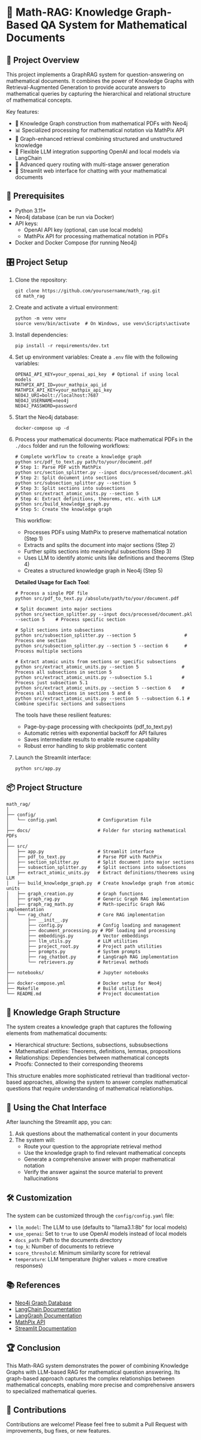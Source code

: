 # 🧮 Math-RAG: Knowledge Graph-Based QA System for Mathematical Documents

## 🧭 Project Overview

This project implements a GraphRAG system for question-answering on mathematical documents. It combines the power of Knowledge Graphs with Retrieval-Augmented Generation to provide accurate answers to mathematical queries by capturing the hierarchical and relational structure of mathematical concepts.

Key features:
- 🧠 Knowledge Graph construction from mathematical PDFs with Neo4j
- 📊 Specialized processing for mathematical notation via MathPix API
- 🔄 Graph-enhanced retrieval combining structured and unstructured knowledge
- 🤖 Flexible LLM integration supporting OpenAI and local models via LangChain
- 🎯 Advanced query routing with multi-stage answer generation
- 📱 Streamlit web interface for chatting with your mathematical documents

## 🚧 Prerequisites

- Python 3.11+
- Neo4j database (can be run via Docker)
- API keys:
  - OpenAI API key (optional, can use local models)
  - MathPix API for processing mathematical notation in PDFs
- Docker and Docker Compose (for running Neo4j)

## 🎛 Project Setup

1. Clone the repository:
   ```
   git clone https://github.com/yourusername/math_rag.git
   cd math_rag
   ```

2. Create and activate a virtual environment:
   ```
   python -m venv venv
   source venv/bin/activate  # On Windows, use venv\Scripts\activate
   ```

3. Install dependencies:
   ```
   pip install -r requirements/dev.txt
   ```

4. Set up environment variables:
   Create a `.env` file with the following variables:
   ```
   OPENAI_API_KEY=your_openai_api_key  # Optional if using local models
   MATHPIX_API_ID=your_mathpix_api_id
   MATHPIX_API_KEY=your_mathpix_api_key
   NEO4J_URI=bolt://localhost:7687
   NEO4J_USERNAME=neo4j
   NEO4J_PASSWORD=password
   ```

5. Start the Neo4j database:
   ```
   docker-compose up -d
   ```

6. Process your mathematical documents:
   Place mathematical PDFs in the `./docs` folder and run the following workflows:

   ```
   # Complete workflow to create a knowledge graph
   python src/pdf_to_text.py path/to/your/document.pdf                 # Step 1: Parse PDF with MathPix
   python src/section_splitter.py --input docs/processed/document.pkl  # Step 2: Split document into sections
   python src/subsection_splitter.py --section 5                       # Step 3: Split sections into subsections
   python src/extract_atomic_units.py --section 5                      # Step 4: Extract definitions, theorems, etc. with LLM
   python src/build_knowledge_graph.py                                 # Step 5: Create the knowledge graph
   ```

   This workflow:
   - Processes PDFs using MathPix to preserve mathematical notation (Step 1)
   - Extracts and splits the document into major sections (Step 2)
   - Further splits sections into meaningful subsections (Step 3)
   - Uses LLM to identify atomic units like definitions and theorems (Step 4)
   - Creates a structured knowledge graph in Neo4j (Step 5)

   **Detailed Usage for Each Tool**:
   ```
   # Process a single PDF file
   python src/pdf_to_text.py /absolute/path/to/your/document.pdf

   # Split document into major sections
   python src/section_splitter.py --input docs/processed/document.pkl --section 5    # Process specific section

   # Split sections into subsections
   python src/subsection_splitter.py --section 5                  # Process one section
   python src/subsection_splitter.py --section 5 --section 6      # Process multiple sections

   # Extract atomic units from sections or specific subsections
   python src/extract_atomic_units.py --section 5                # Process all subsections in section 5
   python src/extract_atomic_units.py --subsection 5.1           # Process just subsection 5.1
   python src/extract_atomic_units.py --section 5 --section 6    # Process all subsections in sections 5 and 6
   python src/extract_atomic_units.py --section 5 --subsection 6.1 # Combine specific sections and subsections
   ```

   The tools have these resilient features:
   - Page-by-page processing with checkpoints (pdf_to_text.py)
   - Automatic retries with exponential backoff for API failures
   - Saves intermediate results to enable resume capability
   - Robust error handling to skip problematic content

7. Launch the Streamlit interface:
   ```
   python src/app.py
   ```

## 📦 Project Structure
```
math_rag/
│
├── config/
│   └── config.yaml               # Configuration file
│
├── docs/                         # Folder for storing mathematical PDFs
│
├── src/
│   ├── app.py                    # Streamlit interface
│   ├── pdf_to_text.py            # Parse PDF with MathPix
│   ├── section_splitter.py       # Split document into major sections
│   ├── subsection_splitter.py    # Split sections into subsections
│   ├── extract_atomic_units.py   # Extract definitions/theorems using LLM
│   ├── build_knowledge_graph.py  # Create knowledge graph from atomic units
│   ├── graph_creation.py         # Graph functions
│   ├── graph_rag.py              # Generic Graph RAG implementation
│   ├── graph_rag_math.py         # Math-specific Graph RAG implementation
│   └── rag_chat/                 # Core RAG implementation
│       ├── __init__.py
│       ├── config.py             # Config loading and management
│       ├── document_processing.py # PDF loading and processing
│       ├── embeddings.py         # Vector embeddings
│       ├── llm_utils.py          # LLM utilities
│       ├── project_root.py       # Project path utilities
│       ├── prompts.py            # System prompts
│       ├── rag_chatbot.py        # LangGraph RAG implementation
│       └── retrievers.py         # Retrieval methods
│
├── notebooks/                    # Jupyter notebooks
│
├── docker-compose.yml            # Docker setup for Neo4j
├── Makefile                      # Build utilities
└── README.md                     # Project documentation
```

## 🔄 Knowledge Graph Structure

The system creates a knowledge graph that captures the following elements from mathematical documents:

- Hierarchical structure: Sections, subsections, subsubsections
- Mathematical entities: Theorems, definitions, lemmas, propositions
- Relationships: Dependencies between mathematical concepts
- Proofs: Connected to their corresponding theorems

This structure enables more sophisticated retrieval than traditional vector-based approaches, allowing the system to answer complex mathematical questions that require understanding of mathematical relationships.

## 🚀 Using the Chat Interface

After launching the Streamlit app, you can:

1. Ask questions about the mathematical content in your documents
2. The system will:
   - Route your question to the appropriate retrieval method
   - Use the knowledge graph to find relevant mathematical concepts
   - Generate a comprehensive answer with proper mathematical notation
   - Verify the answer against the source material to prevent hallucinations

## 🛠️ Customization

The system can be customized through the `config/config.yaml` file:

- `llm_model`: The LLM to use (defaults to "llama3.1:8b" for local models)
- `use_openai`: Set to `true` to use OpenAI models instead of local models
- `docs_path`: Path to the documents directory
- `top_k`: Number of documents to retrieve
- `score_threshold`: Minimum similarity score for retrieval
- `temperature`: LLM temperature (higher values = more creative responses)

## 📚 References

- [Neo4j Graph Database](https://neo4j.com/)
- [LangChain Documentation](https://python.langchain.com/docs/get_started/introduction)
- [LangGraph Documentation](https://langchain-ai.github.io/langgraph/)
- [MathPix API](https://mathpix.com/)
- [Streamlit Documentation](https://docs.streamlit.io/)

## 🏆 Conclusion

This Math-RAG system demonstrates the power of combining Knowledge Graphs with LLM-based RAG for mathematical question answering. Its graph-based approach captures the complex relationships between mathematical concepts, enabling more precise and comprehensive answers to specialized mathematical queries.

## 🤝 Contributions

Contributions are welcome! Please feel free to submit a Pull Request with improvements, bug fixes, or new features.
